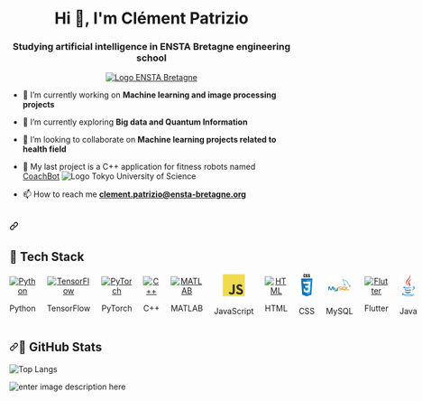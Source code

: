 <div align="center">
  <h1>Hi 👋, I'm Clément Patrizio</h1>
  <h3>Studying artificial intelligence in ENSTA Bretagne engineering school</h3>
  <a href="https://www.ensta-bretagne.fr">
    <img src="https://www.ensta-bretagne.fr/sites/default/files/2019-10/ENSTABretagne-LogoH-RVB-COULEUR.jpg" alt="Logo ENSTA Bretagne" width="200">
  </a>
</div>


- 🔭 I’m currently working on **Machine learning and image processing projects**

- 🌱 I’m currently exploring **Big data and Quantum Information**

- 👯 I’m looking to collaborate on **Machine learning projects related to health field**

- 📝 My last project is a C++ application for fitness robots named [CoachBot](https://github.com/Clem-Pat/Coach_Bot)  <img src="https://upload.wikimedia.org/wikipedia/en/thumb/d/dd/Tokyo_University_of_Science.svg/800px-Tokyo_University_of_Science.svg.png" alt="Logo Tokyo University of Science" width="30">

- 📫 How to reach me **clement.patrizio@ensta-bretagne.org**

<h2 dir="auto"><a id="user-content--socials" class="anchor" aria-hidden="true" href="#-socials"><svg class="octicon octicon-link" viewBox="0 0 16 16" version="1.1" width="16" height="16" aria-hidden="true"><path fill-rule="evenodd" d="M7.775 3.275a.75.75 0 001.06 1.06l1.25-1.25a2 2 0 112.83 2.83l-2.5 2.5a2 2 0 01-2.83 0 .75.75 0 00-1.06 1.06 3.5 3.5 0 004.95 0l2.5-2.5a3.5 3.5 0 00-4.95-4.95l-1.25 1.25zm-4.69 9.64a2 2 0 010-2.83l2.5-2.5a2 2 0 012.83 0 .75.75 0 001.06-1.06 3.5 3.5 0 00-4.95 0l-2.5 2.5a3.5 3.5 0 004.95 4.95l1.25-1.25a.75.75 0 00-1.06-1.06l-1.25 1.25a2 2 0 01-2.83 0z"></path></svg></a>

<br>

<h2 align="left">🚀 Tech Stack</h2>

<div style="display: flex; justify-content: space-around; align-items: center; text-align: center; gap: 20px;">
  <div>
    <a href="https://www.python.org" target="_blank" rel="noreferrer">
      <img src="https://www.vectorlogo.zone/logos/python/python-icon.svg" alt="Python" width="40" height="40"/>
    </a>
    <p>Python</p>
  </div>
  <div>
    <a href="https://www.tensorflow.org" target="_blank" rel="noreferrer">
      <img src="https://www.vectorlogo.zone/logos/tensorflow/tensorflow-icon.svg" alt="TensorFlow" width="40" height="40"/>
    </a>
    <p>TensorFlow</p>
  </div>
  <div>
    <a href="https://pytorch.org" target="_blank" rel="noreferrer">
      <img src="https://www.vectorlogo.zone/logos/pytorch/pytorch-icon.svg" alt="PyTorch" width="40" height="40"/>
    </a>
    <p>PyTorch</p>
  </div>
  <div>
    <a href="https://isocpp.org" target="_blank" rel="noreferrer">
      <img src="https://upload.wikimedia.org/wikipedia/commons/1/18/ISO_C%2B%2B_Logo.svg" alt="C++" width="40" height="40"/>
    </a>
    <p>C++</p>
  </div>
  <div>
    <a href="https://www.mathworks.com/products/matlab.html" target="_blank" rel="noreferrer">
      <img src="https://upload.wikimedia.org/wikipedia/commons/2/21/Matlab_Logo.png" alt="MATLAB" width="40" height="40"/>
    </a>
    <p>MATLAB</p>
  </div>
  <div>
    <a href="https://developer.mozilla.org/en-US/docs/Web/JavaScript" target="_blank" rel="noreferrer"> 
      <img src="https://raw.githubusercontent.com/devicons/devicon/master/icons/javascript/javascript-original.svg" alt="JavaScript" width="40" height="40"/> 
    </a>
    <p>JavaScript</p>
  </div>
  <div>
    <a href="https://developer.mozilla.org/en-US/docs/Web/HTML" target="_blank" rel="noreferrer">
      <img src="https://www.vectorlogo.zone/logos/w3_html5/w3_html5-icon.svg" alt="HTML" width="40" height="40"/>
    </a>
    <p>HTML</p>
  </div>
  <div>
    <a href="https://www.w3schools.com/css/" target="_blank" rel="noreferrer"> 
      <img src="https://raw.githubusercontent.com/devicons/devicon/master/icons/css3/css3-original-wordmark.svg" alt="css3" width="40" height="40"/>
    </a>
    <p>CSS</p>
  </div>
  <div>
    <a href="https://www.mysql.com/" target="_blank" rel="noreferrer">
      <img src="https://raw.githubusercontent.com/devicons/devicon/master/icons/mysql/mysql-original-wordmark.svg" alt="MySQL" width="40" height="40"/>
    </a>
    <p>MySQL</p>
  </div>
  <div>
    <a href="https://developer.android.com" target="_blank" rel="noreferrer">
      <img src="https://www.vectorlogo.zone/logos/flutterio/flutterio-icon.svg" alt="Flutter" width="40" height="40"/> 
    </a>
    <p>Flutter</p>
  </div>
  <div>
    <a href="https://www.java.com" target="_blank" rel="noreferrer"> 
      <img src="https://raw.githubusercontent.com/devicons/devicon/master/icons/java/java-original.svg" alt="Java" width="40" height="40"/> 
    </a>
    <p>Java</p>
  </div>
  <div>
    <a href="https://nodejs.org" target="_blank" rel="noreferrer"> 
      <img src="https://raw.githubusercontent.com/devicons/devicon/master/icons/nodejs/nodejs-original-wordmark.svg" alt="Node.js" width="40" height="40"/> 
    </a>
    <p>Node.js</p>
  </div>
</div>


<h2 dir="auto"><a id="user-content--github-stats" class="anchor" aria-hidden="true" href="#-github-stats"><svg class="octicon octicon-link" viewBox="0 0 16 16" version="1.1" width="16" height="16" aria-hidden="true"><path fill-rule="evenodd" d="M7.775 3.275a.75.75 0 001.06 1.06l1.25-1.25a2 2 0 112.83 2.83l-2.5 2.5a2 2 0 01-2.83 0 .75.75 0 00-1.06 1.06 3.5 3.5 0 004.95 0l2.5-2.5a3.5 3.5 0 00-4.95-4.95l-1.25 1.25zm-4.69 9.64a2 2 0 010-2.83l2.5-2.5a2 2 0 012.83 0 .75.75 0 001.06-1.06 3.5 3.5 0 00-4.95 0l-2.5 2.5a3.5 3.5 0 004.95 4.95l1.25-1.25a.75.75 0 00-1.06-1.06l-1.25 1.25a2 2 0 01-2.83 0z"></path></svg></a><g-emoji class="g-emoji" alias="pager" fallback-src="https://github.githubassets.com/images/icons/emoji/unicode/1f4df.png">🧩</g-emoji> GitHub Stats</h2>

![Top Langs](https://github-readme-stats.vercel.app/api/top-langs/?username=Clem-Pat&exclude_repo=SomeRepo&hide=C)

![enter image description here](https://github-readme-stats.vercel.app/api?username=Clem-Pat&&show_icons=true&title_color=ffffff&icon_color=bb2acf&text_color=daf7dc&bg_color=151515)



